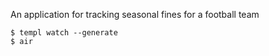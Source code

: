 An application for tracking seasonal fines for a football team

```
$ templ watch --generate 
$ air
```